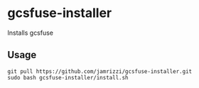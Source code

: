 # gcsfuse-installer
Installs gcsfuse

## Usage
```
git pull https://github.com/jamrizzi/gcsfuse-installer.git
sudo bash gcsfuse-installer/install.sh
```
